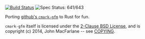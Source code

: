 [![Build Status](https://travis-ci.org/kivikakk/comrak.svg?branch=master)](https://travis-ci.org/kivikakk/comrak)
![Spec Status: 641/643](https://img.shields.io/badge/specs-641%2F643-red.svg)

Porting [github's `cmark-gfm`](https://github.com/github/cmark) to Rust for fun.

`cmark-gfm` itself is licensed under the
[2-Clause BSD License](https://opensource.org/licenses/BSD-2-Clause),
and is copyright (c) 2014, John MacFarlane -- see
[COPYING](https://github.com/github/cmark/blob/118ebb338840d67005ee57ec39060d2b68f4ec7c/COPYING).
